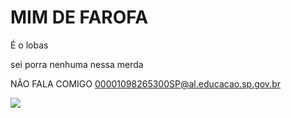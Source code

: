 # MIM DE FAROFA
É o lobas

sei porra nenhuma nessa merda

NÃO FALA COMIGO
00001098265300SP@al.educacao.sp.gov.br

![]([https://www.pinterest.com.mx/pin/597360338057263566/](https://i.pinimg.com/originals/dc/28/5b/dc285bb445f409ec53f59569efc0672b.gif))

